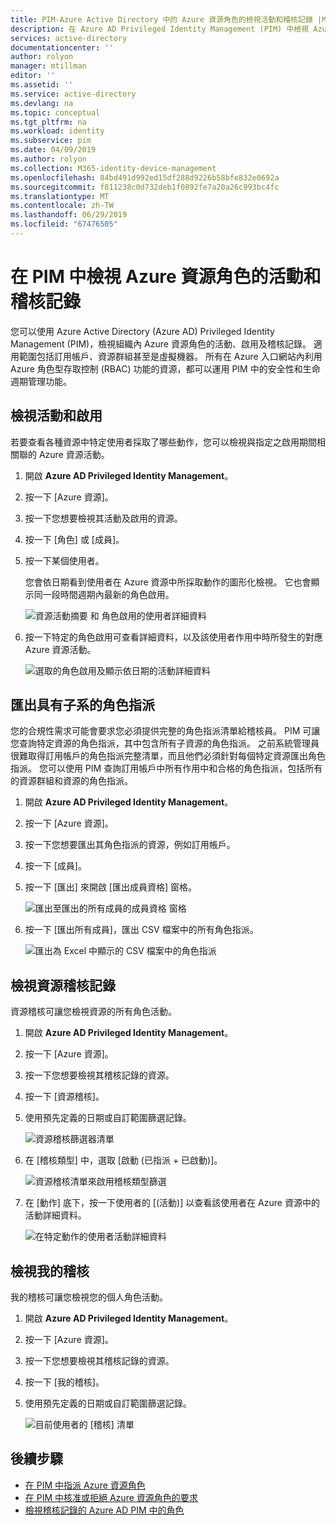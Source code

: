 ```yaml
---
title: PIM-Azure Active Directory 中的 Azure 資源角色的檢視活動和稽核記錄 |Microsoft Docs
description: 在 Azure AD Privileged Identity Management (PIM) 中檢視 Azure 資源角色的活動和稽核記錄。
services: active-directory
documentationcenter: ''
author: rolyon
manager: mtillman
editor: ''
ms.assetid: ''
ms.service: active-directory
ms.devlang: na
ms.topic: conceptual
ms.tgt_pltfrm: na
ms.workload: identity
ms.subservice: pim
ms.date: 04/09/2019
ms.author: rolyon
ms.collection: M365-identity-device-management
ms.openlocfilehash: 84bd491d992ed15df288d9226b58bfe832e0692a
ms.sourcegitcommit: f811238c0d732deb1f0892fe7a20a26c993bc4fc
ms.translationtype: MT
ms.contentlocale: zh-TW
ms.lasthandoff: 06/29/2019
ms.locfileid: "67476505"
---
```

# <a name="view-activity-and-audit-history-for-azure-resource-roles-in-pim"></a>在 PIM 中檢視 Azure 資源角色的活動和稽核記錄

您可以使用 Azure Active Directory (Azure AD) Privileged Identity Management (PIM)，檢視組織內 Azure 資源角色的活動、啟用及稽核記錄。 適用範圍包括訂用帳戶、資源群組甚至是虛擬機器。 所有在 Azure 入口網站內利用 Azure 角色型存取控制 (RBAC) 功能的資源，都可以運用 PIM 中的安全性和生命週期管理功能。

## <a name="view-activity-and-activations"></a>檢視活動和啟用

若要查看各種資源中特定使用者採取了哪些動作，您可以檢視與指定之啟用期間相關聯的 Azure 資源活動。

1. 開啟 **Azure AD Privileged Identity Management**。

1. 按一下 [Azure 資源]。

1. 按一下您想要檢視其活動及啟用的資源。

1. 按一下 [角色] 或 [成員]。

1. 按一下某個使用者。

    您會依日期看到使用者在 Azure 資源中所採取動作的圖形化檢視。 它也會顯示同一段時間週期內最新的角色啟用。

    ![資源活動摘要 和 角色啟用的使用者詳細資料](media/azure-pim-resource-rbac/rbac-user-details.png)

1. 按一下特定的角色啟用可查看詳細資料，以及該使用者作用中時所發生的對應 Azure 資源活動。

    ![選取的角色啟用及顯示依日期的活動詳細資料](media/azure-pim-resource-rbac/rbac-user-resource-activity.png)

## <a name="export-role-assignments-with-children"></a>匯出具有子系的角色指派

您的合規性需求可能會要求您必須提供完整的角色指派清單給稽核員。 PIM 可讓您查詢特定資源的角色指派，其中包含所有子資源的角色指派。 之前系統管理員很難取得訂用帳戶的角色指派完整清單，而且他們必須針對每個特定資源匯出角色指派。 您可以使用 PIM 查詢訂用帳戶中所有作用中和合格的角色指派，包括所有的資源群組和資源的角色指派。

1. 開啟 **Azure AD Privileged Identity Management**。

1. 按一下 [Azure 資源]。

1. 按一下您想要匯出其角色指派的資源，例如訂用帳戶。

1. 按一下 [成員]。

1. 按一下 [匯出] 來開啟 [匯出成員資格] 窗格。

    ![匯出至匯出的所有成員的成員資格 窗格](media/azure-pim-resource-rbac/export-membership.png)

1. 按一下 [匯出所有成員]，匯出 CSV 檔案中的所有角色指派。

    ![匯出為 Excel 中顯示的 CSV 檔案中的角色指派](media/azure-pim-resource-rbac/export-csv.png)

## <a name="view-resource-audit-history"></a>檢視資源稽核記錄

資源稽核可讓您檢視資源的所有角色活動。

1. 開啟 **Azure AD Privileged Identity Management**。

1. 按一下 [Azure 資源]。

1. 按一下您想要檢視其稽核記錄的資源。

1. 按一下 [資源稽核]。

1. 使用預先定義的日期或自訂範圍篩選記錄。

    ![資源稽核篩選器清單](media/azure-pim-resource-rbac/rbac-resource-audit.png)

1. 在 [稽核類型] 中，選取 [啟動 (已指派 + 已啟動)]。

    ![資源稽核清單來啟用稽核類型篩選](media/azure-pim-resource-rbac/rbac-audit-activity.png)

1. 在 [動作] 底下，按一下使用者的 [(活動)] 以查看該使用者在 Azure 資源中的活動詳細資料。

    ![在特定動作的使用者活動詳細資料](media/azure-pim-resource-rbac/rbac-audit-activity-details.png)

## <a name="view-my-audit"></a>檢視我的稽核

我的稽核可讓您檢視您的個人角色活動。

1. 開啟 **Azure AD Privileged Identity Management**。

1. 按一下 [Azure 資源]。

1. 按一下您想要檢視其稽核記錄的資源。

1. 按一下 [我的稽核]。

1. 使用預先定義的日期或自訂範圍篩選記錄。

    ![目前使用者的 [稽核] 清單](media/azure-pim-resource-rbac/my-audit-time.png)

## <a name="next-steps"></a>後續步驟

- [在 PIM 中指派 Azure 資源角色](pim-resource-roles-assign-roles.md)
- [在 PIM 中核准或拒絕 Azure 資源角色的要求](pim-resource-roles-approval-workflow.md)
- [檢視稽核記錄的 Azure AD PIM 中的角色](pim-how-to-use-audit-log.md)
